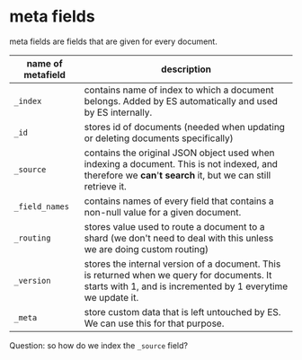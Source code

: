 # meta fields

meta fields are fields that are given for every document.

| name of metafield | description                                                  |
| ----------------- | ------------------------------------------------------------ |
| `_index`          | contains name of index to which a document belongs. Added by ES automatically and used by ES internally. |
| `_id`             | stores id of documents (needed when updating or deleting documents specifically) |
| `_source`         | contains the original JSON object used when indexing a document. This is not indexed, and therefore we **can**'**t** **search** it, but we can still retrieve it. |
| `_field_names`    | contains names of every field that contains a non-null value for a given document. |
| `_routing`        | stores value used to route a document to a shard (we don't need to deal with this unless we are doing custom routing) |
| `_version`        | stores the internal version of a document. This is returned when we query for documents. It starts with 1, and is incremented by 1 everytime we update it. |
| `_meta`           | store custom data that is left untouched by ES. We can use this for that purpose. |

Question: so how do we index the `_source` field?